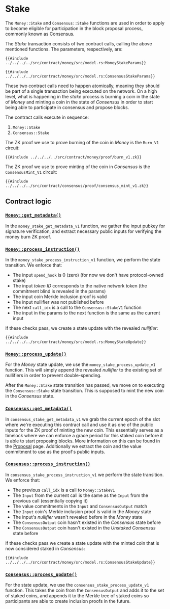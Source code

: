 Stake
=====

The `Money::Stake` and `Consensus::Stake` functions are used in order
to apply to become eligible for participation in the block proposal
process, commonly known as Consensus.

The _Stake_ transaction consists of two contract calls, calling the
above mentioned functions. The parameters, respectively, are:

```rust,no_run,no_playground
{{#include ../../../../src/contract/money/src/model.rs:MoneyStakeParams}}

{{#include ../../../../src/contract/money/src/model.rs:ConsensusStakeParams}}
```

These two contract calls need to happen atomically, meaning they
should be part of a single transaction being executed on the network.
On a high level, what is happening in the _stake_ process is burning
a coin in the state of _Money_ and minting a coin in the state of
_Consensus_ in order to start being able to participate in consensus
and propose blocks.

The contract calls execute in sequence:

1. `Money::Stake`
2. `Consensus::Stake`

The ZK proof we use to prove burning of the coin in _Money_ is the
`Burn_V1` circuit:

```
{{#include ../../../../src/contract/money/proof/burn_v1.zk}}
```

The ZK proof we use to prove minting of the coin in _Consensus_ is the
`ConsensusMint_V1` circuit:

```
{{#include ../../../../src/contract/consensus/proof/consensus_mint_v1.zk}}
```

## Contract logic

### [`Money::get_metadata()`](https://github.com/darkrenaissance/darkfi/blob/master/src/contract/money/src/entrypoint/stake_v1.rs#L40)

In the `money_stake_get_metadata_v1` function, we gather the input
pubkey for signature verification, and extract necessary public inputs
for verifying the money burn ZK proof.

### [`Money::process_instruction()`](https://github.com/darkrenaissance/darkfi/blob/master/src/contract/money/src/entrypoint/stake_v1.rs#L87)

In the `money_stake_process_instruction_v1` function, we perform the
state transition. We enforce that:

* The input `spend_hook` is 0 (zero) (for now we don't have protocol-owned stake)
* The input _token ID_ corresponds to the native network token (the commitment blind is revealed in the params)
* The input coin Merkle inclusion proof is valid
* The input nullifier was not published before
* The next `call_idx` is a call to the `Consensus::StakeV1` function
* The input in the params to the next function is the same as the current input

If these checks pass, we create a state update with the revealed
_nullifier_:

```rust,no_run,no_playground
{{#include ../../../../src/contract/money/src/model.rs:MoneyStakeUpdate}}
```

### [`Money::process_update()`](https://github.com/darkrenaissance/darkfi/blob/master/src/contract/money/src/entrypoint/stake_v1.rs#L169)

For the _Money_ state update, we use the
`money_stake_process_update_v1` function. This will simply append
the revealed _nullifier_ to the existing set of nullifiers in order
to prevent double-spending.

After the `Money::Stake` state transition has passed, we move on to
executing the `Consensus::Stake` state transition. This is supposed
to mint the new coin in the _Consensus_ state.

### [`Consensus::get_metadata()`](https://github.com/darkrenaissance/darkfi/blob/master/src/contract/consensus/src/entrypoint/stake_v1.rs#L41)

In `consensus_stake_get_metadata_v1` we grab the current epoch of
the slot where we're executing this contract call and use it as one
of the public inputs for the ZK proof of minting the new coin. This
essentially serves as a timelock where we can enforce a grace period
for this staked coin before it is able to start proposing blocks. More
information on this can be found in the [Proposal](proposal.md) page.
Additionally we extract the coin and the value commitment to use as
the proof's public inputs.

### [`Consensus::process_instruction()`](https://github.com/darkrenaissance/darkfi/blob/master/src/contract/consensus/src/entrypoint/stake_v1.rs#L75)

In `consensus_stake_process_instruction_v1` we perform the state
transition. We enforce that:

* The previous `call_idx` is a call to `Money::StakeV1`
* The `Input` from the current call is the same as the `Input` from
  the previous call (essentially copying it)
* The value commitments in the `Input` and `ConsensusOutput` match
* The `Input` coin's Merkle inclusion proof is valid in the _Money_ state
* The input's _nullifier_ wasn't revealed before in the _Money_ state
* The `ConsensusOutput` coin hasn't existed in the _Consensus_ state before
* The `ConsensusOutput` coin hasn't existed in the _Unstaked Consensus_ state before

If these checks pass we create a state update with the minted coin
that is now considered staked in _Consensus_:

```rust,no_run,no_playground
{{#include ../../../../src/contract/money/src/model.rs:ConsensusStakeUpdate}}
```

### [`Consensus::process_update()`](https://github.com/darkrenaissance/darkfi/blob/master/src/contract/consensus/src/entrypoint/stake_v1.rs#L176)

For the state update, we use the `consensus_stake_process_update_v1`
function. This takes the coin from the `ConsensusOutput` and adds
it to the set of staked coins, and appends it to the Merkle tree of
staked coins so participants are able to create inclusion proofs in
the future.
